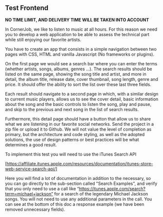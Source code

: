 ## Test Frontend

**NO TIME LIMIT, AND DELIVERY TIME WILL BE TAKEN INTO ACCOUNT**

In CornerJob, we like to listen to music at all hours. For this reason we need you to develop a web application to be able to assess the technical
part while still enjoying our favorite artists.

You have to create an app that consists in a simple navigation between two pages with CSS, HTML and vanilla Javascript (No frameworks or plugins).

On the first page we would see a search bar where you can enter the terms (whether artists, songs, albums, genres ...). The search results should
be listed on the same page, showing the song title and artist, and more in detail, the album title, release date, cover thumbnail, song length, genre
and price. It should offer the ability to sort the list over these last three fields.

Each result should navigate to a second page in which, with a similar design to current music players, allows us to see the cover detail, basic
information about the song and the basic controls to listen the song, play and pause, and skip to the previous and next song in the list of search
results.

Furthermore, this detail page should have a button that allow us to share what we are listening in our favorite social networks.
Send the project in a zip file or upload it to Github. We will not value the level of completion as primary, but the architecture and code styling, as
well as the adopted solutions, the use of design patterns or best practices will be what determines a good result.

To implement this test you will need to use the iTunes Search API

[https://affiliate.itunes.apple.com/resources/documentation/itunes-store-web-service-search-api/]

Here you will find a lot of documentation in addition to the necessary, so you can go directly to the sub-section called "Search Examples", and
verify that you only need to use a call like “https://itunes.apple.com/search?term=michael+jackson” for a search of the legendary Michael Jackson
songs. You will not need to use any additional parameters in the call. You can see at the bottom of this doc a response example (we have been
removed unnecessary fields).
